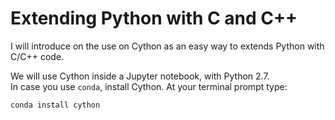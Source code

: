 # Extending Python with C and C++

I will introduce on the use on Cython as an easy way to extends Python 
with C/C++ code.

We will use Cython inside a Jupyter notebook, with Python 2.7.  
In case you use `conda`, install Cython. At your terminal prompt type:
```
conda install cython
```
